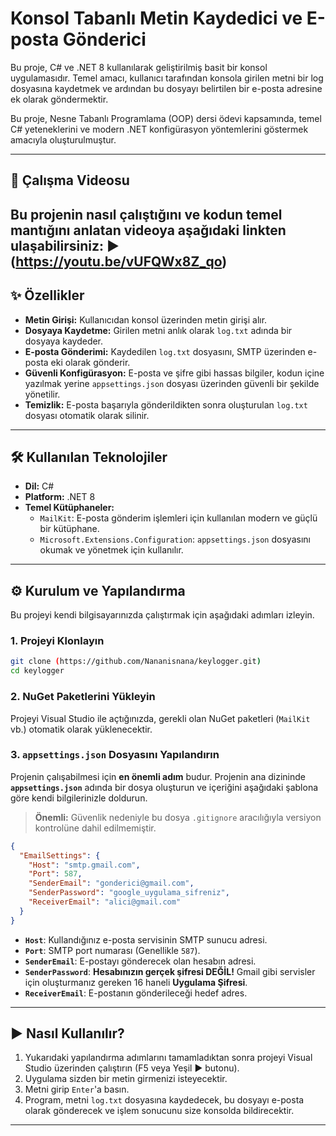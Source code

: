 # Konsol Tabanlı Metin Kaydedici ve E-posta Gönderici

Bu proje, C# ve .NET 8 kullanılarak geliştirilmiş basit bir konsol uygulamasıdır. Temel amacı, kullanıcı tarafından konsola girilen metni bir log dosyasına kaydetmek ve ardından bu dosyayı belirtilen bir e-posta adresine ek olarak göndermektir.

Bu proje, Nesne Tabanlı Programlama (OOP) dersi ödevi kapsamında, temel C# yeteneklerini ve modern .NET konfigürasyon yöntemlerini göstermek amacıyla oluşturulmuştur.

---

## 🚀 Çalışma Videosu

Bu projenin nasıl çalıştığını ve kodun temel mantığını anlatan videoya aşağıdaki linkten ulaşabilirsiniz:
▶️ **(https://youtu.be/vUFQWx8Z_qo)**
---

## ✨ Özellikler

- **Metin Girişi:** Kullanıcıdan konsol üzerinden metin girişi alır.
- **Dosyaya Kaydetme:** Girilen metni anlık olarak `log.txt` adında bir dosyaya kaydeder.
- **E-posta Gönderimi:** Kaydedilen `log.txt` dosyasını, SMTP üzerinden e-posta eki olarak gönderir.
- **Güvenli Konfigürasyon:** E-posta ve şifre gibi hassas bilgiler, kodun içine yazılmak yerine `appsettings.json` dosyası üzerinden güvenli bir şekilde yönetilir.
- **Temizlik:** E-posta başarıyla gönderildikten sonra oluşturulan `log.txt` dosyası otomatik olarak silinir.

---

## 🛠️ Kullanılan Teknolojiler

- **Dil:** C#
- **Platform:** .NET 8
- **Temel Kütüphaneler:**
  - `MailKit`: E-posta gönderim işlemleri için kullanılan modern ve güçlü bir kütüphane.
  - `Microsoft.Extensions.Configuration`: `appsettings.json` dosyasını okumak ve yönetmek için kullanılır.

---

## ⚙️ Kurulum ve Yapılandırma

Bu projeyi kendi bilgisayarınızda çalıştırmak için aşağıdaki adımları izleyin.

### 1. Projeyi Klonlayın

```bash
git clone (https://github.com/Nananisnana/keylogger.git)
cd keylogger
```

### 2. NuGet Paketlerini Yükleyin

Projeyi Visual Studio ile açtığınızda, gerekli olan NuGet paketleri (`MailKit` vb.) otomatik olarak yüklenecektir.

### 3. `appsettings.json` Dosyasını Yapılandırın

Projenin çalışabilmesi için **en önemli adım** budur. Projenin ana dizininde **`appsettings.json`** adında bir dosya oluşturun ve içeriğini aşağıdaki şablona göre kendi bilgilerinizle doldurun.

> **Önemli:** Güvenlik nedeniyle bu dosya `.gitignore` aracılığıyla versiyon kontrolüne dahil edilmemiştir.

```json
{
  "EmailSettings": {
    "Host": "smtp.gmail.com",
    "Port": 587,
    "SenderEmail": "gonderici@gmail.com",
    "SenderPassword": "google_uygulama_sifreniz",
    "ReceiverEmail": "alici@gmail.com"
  }
}
```

- **`Host`**: Kullandığınız e-posta servisinin SMTP sunucu adresi.
- **`Port`**: SMTP port numarası (Genellikle `587`).
- **`SenderEmail`**: E-postayı gönderecek olan hesabın adresi.
- **`SenderPassword`**: **Hesabınızın gerçek şifresi DEĞİL!** Gmail gibi servisler için oluşturmanız gereken 16 haneli **Uygulama Şifresi**.
- **`ReceiverEmail`**: E-postanın gönderileceği hedef adres.

---

## ▶️ Nasıl Kullanılır?

1.  Yukarıdaki yapılandırma adımlarını tamamladıktan sonra projeyi Visual Studio üzerinden çalıştırın (F5 veya Yeşil ▶ butonu).
2.  Uygulama sizden bir metin girmenizi isteyecektir.
3.  Metni girip `Enter`'a basın.
4.  Program, metni `log.txt` dosyasına kaydedecek, bu dosyayı e-posta olarak gönderecek ve işlem sonucunu size konsolda bildirecektir.

---
